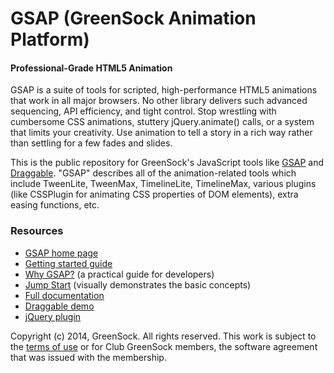 # GSAP (GreenSock Animation Platform)

#### Professional-Grade HTML5 Animation

GSAP is a suite of tools for scripted, high-performance HTML5 animations that work in all major browsers. No other library delivers such advanced sequencing, API efficiency, and tight control. Stop wrestling with cumbersome CSS animations, stuttery jQuery.animate() calls, or a system that limits your creativity. Use animation to tell a story in a rich way rather than settling for a few fades and slides.

This is the public repository for GreenSock's JavaScript tools like <a href="http://app.greensock.com/gsap-js/" target="_blank">GSAP</a> and <a href="http://app.greensock.com/draggable/" target="_blank">Draggable</a>. "GSAP" describes all of the animation-related tools which include TweenLite, TweenMax, TimelineLite, TimelineMax, various plugins (like CSSPlugin for animating CSS properties of DOM elements), extra easing functions, etc.

### Resources

* <a href="http://app.greensock.com/gsap-js/">GSAP home page</a>
* <a href="http://app.greensock.com/get-started-js/">Getting started guide</a>
* <a href="http://app.greensock.com/why-gsap/">Why GSAP?</a> (a practical guide for developers)
* <a href="http://app.greensock.com/jump-start-js/">Jump Start</a> (visually demonstrates the basic concepts)
* <a href="http://api.greensock.com/js/">Full documentation</a>
* <a href="http://app.greensock.com/draggable/">Draggable demo</a>
* <a href="http://app.greensock.com/jquery-gsap-plugin/">jQuery plugin</a>

Copyright (c) 2014, GreenSock. All rights reserved. This work is subject to the <a href="http://app.greensock.com/terms_of_use.html">terms of use</a> or for Club GreenSock members, the software agreement that was issued with the membership.